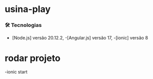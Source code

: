 # usina-play


### 🛠 Tecnologias
- [Node.js] versão 20.12.2,
-[Angular.js] versão 17,
-[ionic] versão 8

# rodar projeto

-ionic start
